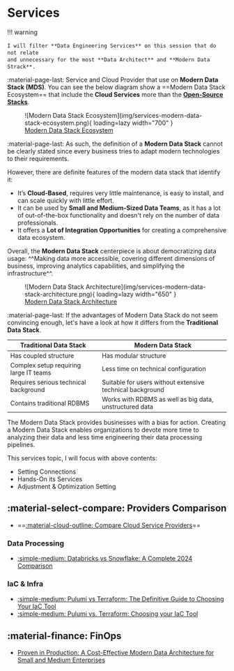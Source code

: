# Services

!!! warning

    I will filter **Data Engineering Services** on this session that do not relate
    and unnecessary for the most **Data Architect** and **Modern Data Strack**.

:material-page-last: Service and Cloud Provider that use on **Modern Data Stack (MDS)**.
You can see the below diagram show a ==Modern Data Stack Ecosystem== that include
the **Cloud Services** more than the [**Open-Source Stacks**](../tools/index.md).

<figure markdown="span">
  ![Modern Data Stack Ecosystem](img/services-modern-data-stack-ecosystem.png){ loading=lazy width="700" }
  <figcaption><a href="https://atlan.com/modern-data-stack-101/">Modern Data Stack Ecosystem</a></figcaption>
</figure>

:material-page-last: As such, the definition of a **Modern Data Stack** cannot
be clearly stated since every business tries to adapt modern technologies to
their requirements.

However, there are definite features of the modern data stack that identify it:

- It’s **Cloud-Based**, requires very little maintenance, is easy to install,
  and can scale quickly with little effort.
- It can be used by **Small and Medium-Sized Data Teams**, as it has a lot of
  out-of-the-box functionality and doesn't rely on the number of data professionals.
- It offers a **Lot of Integration Opportunities** for creating a comprehensive
  data ecosystem.

Overall, the **Modern Data Stack** centerpiece is about democratizing data usage:
^^Making data more accessible, covering different dimensions of business, improving
analytics capabilities, and simplifying the infrastructure^^.

<figure markdown="span">
  ![Modern Data Stack Architecture](img/services-modern-data-stack-architecture.png){ loading=lazy width="650" }
  <figcaption><a href="https://blog.skyvia.com/modern-data-stack/">Modern Data Stack Architecture</a></figcaption>
</figure>

:material-page-last: If the advantages of Modern Data Stack do not seem convincing
enough, let's have a look at how it differs from the **Traditional Data Stack**.

| **Traditional Data Stack**             | **Modern Data Stack**                                     |
|----------------------------------------|-----------------------------------------------------------|
| Has coupled structure                  | Has modular structure                                     |
| Complex setup requiring large IT teams | Less time on technical configuration                      |
| Requires serious technical background  | Suitable for users without extensive technical background |
| Contains traditional RDBMS             | Works with RDBMS as well as big data, unstructured data   |

The Modern Data Stack provides businesses with a bias for action.
Creating a Modern Data Stack enables organizations to devote more time to analyzing
their data and less time engineering their data processing pipelines.

This services topic, I will focus with above contents:

- Setting Connections
- Hands-On its Services
- Adjustment & Optimization Setting

## :material-select-compare: Providers Comparison

- ==[:material-cloud-outline: Compare Cloud Service Providers](https://comparecloud.in/)==

### Data Processing

- [:simple-medium: Databricks vs Snowflake: A Complete 2024 Comparison](https://medium.com/sync-computing/databricks-vs-snowflake-a-complete-2024-comparison-462eac35b639)

### IaC & Infra

- [:simple-medium: Pulumi vs Terraform: The Definitive Guide to Choosing Your IaC Tool](https://medium.com/4th-coffee/pulumi-v-s-terraform-the-definitive-guide-to-choosing-your-iac-tool-5a602f754439)
- [:simple-medium: Pulumi vs. Terraform: Choosing your IaC Tool](https://medium.com/datamindedbe/pulumi-vs-terraform-choosing-your-iac-tool-6d17b5222545)

## :material-finance: FinOps

- [Proven in Production: A Cost-Effective Modern Data Architecture for Small and Medium Enterprises](https://blog.det.life/proven-in-production-a-cost-effective-modern-data-architecture-for-small-and-medium-enterprises-bfb3502a89c8)
